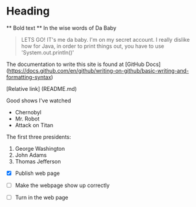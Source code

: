 # Heading
** Bold text **
In the wise words of Da Baby
>LETS GO! IT's me da baby. I'm on my secret account.
I really dislike how for Java, in order to print things out, you have to use 'System.out.println()'

The documentation to write this site is found at [GitHub Docs] (https://docs.github.com/en/github/writing-on-github/basic-writing-and-formatting-syntax)

[Relative link] (README.md)

Good shows I've watched
- Chernobyl
- Mr. Robot
- Attack on Titan
  
The first three presidents:
1. George Washington
2. John Adams
3. Thomas Jefferson

- [x] Publish web page
- [ ] Make the webpage show up correctly
- [ ] Turn in the web page


